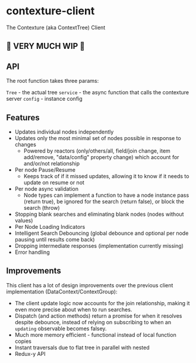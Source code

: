 # contexture-client
The Contexture (aka ContextTree) Client

## :construction: **VERY MUCH WIP** :construction: 

## API

The root function takes three params:

`Tree` - the actual tree
`service` - the async function that calls the contexture server
`config` - instance config



## Features
- Updates individual nodes independently
- Updates only the most minimal set of nodes possible in response to changes
  - Powered by reactors (only/others/all, field/join change, item add/remove, "data/config" property change) which account for and/or/not relationship
- Per node Pause/Resume
  - Keeps track of if it missed updates, allowing it to know if it needs to update on resume or not
- Per node async validation
  - Node types can implement a function to have a node instance pass (return true), be ignored for the search (return false), or block the search (throw)
- Stopping blank searches and eliminating blank nodes (nodes without values)
- Per Node Loading Indicators
- Intelligent Search Debouncing (global debounce and optional per node pausing until results come back)
- Dropping intermediate responses (implementation currently missing)
- Error handling


## Improvements
This client has a lot of design improvements over the previous client implementation (DataContext/ContextGroup):

- The client update logic now accounts for the join relationship, making it even more precise about when to run searches.
- Dispatch (and action methods) return a promise for when it resolves despite debounce, instead of relying on subscribing to when an `updating` observable becomes falsey.
- Much more memory efficient - functional instead of local function copies
- Instant traversals due to flat tree in parallel with nested
- Redux-y API
